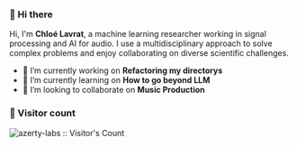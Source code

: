 ### 👋 Hi there

Hi, I'm **Chloé Lavrat**, a machine learning researcher working in signal processing and AI for audio. I use a multidisciplinary approach to solve complex problems and enjoy collaborating on diverse scientific challenges.

- 🔭 I’m currently working on **Refactoring my directorys**
- 🌱 I’m currently learning on **How to go beyond LLM**
- 👯 I’m looking to collaborate on **Music Production**


### :eyes: Visitor count 
<p align="left"><img src="https://profile-counter.glitch.me/{azerty-labs}/count.svg" alt="azerty-labs :: Visitor's Count" /></p>


<!--
**azerty-labs/azerty-labs** is a ✨ _special_ ✨ repository because its `README.md` (this file) appears on your GitHub profile.

Here are some ideas to get you started:

- 🔭 I’m currently working on ...
- 🌱 I’m currently learning ...
- 👯 I’m looking to collaborate on ...
- 🤔 I’m looking for help with ...
- 💬 Ask me about ...
- 📫 How to reach me: ...
- 😄 Pronouns: ...
- ⚡ Fun fact: ...
-->
